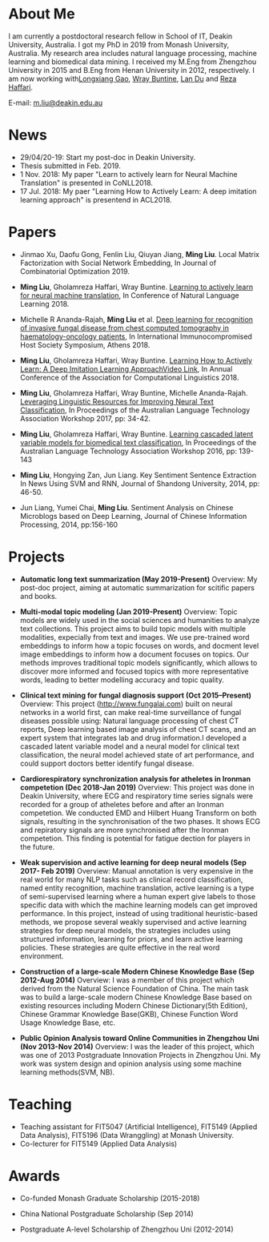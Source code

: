 # About Me
 I am currently a postdoctoral research fellow in School of IT, Deakin University, Australia. I got my PhD in 2019 from Monash University, Australia. My research area includes natural language processing, machine learning and biomedical data mining. I received my M.Eng from Zhengzhou University in 2015 and B.Eng from Henan University in 2012, respectively.  I am now working with[Longxiang Gao](https://au.linkedin.com/in/longxianggao),  [Wray Buntine](https://bayesian-models.org/), [Lan Du](https://research.monash.edu/en/persons/lan-du) and [Reza Haffari](http://users.monash.edu.au/~gholamrh/). 
 
 E-mail: m.liu@deakin.edu.au

# News
   * 29/04/20-19: Start my post-doc in Deakin University.
   * Thesis submitted in Feb. 2019.
   * 1 Nov. 2018: My paper "Learn to actively learn for Neural Machine Translation" is presented in CoNLL2018.
   * 17 Jul. 2018: My paer "Learning How to Actively Learn: A deep imitation learning approach" is presentend in ACL2018.

# Papers
   * Jinmao Xu, Daofu Gong, Fenlin Liu, Qiuyan Jiang, __Ming Liu__. Local Matrix Factorization with Social Network Embedding, In Journal of Combinatorial Optimization 2019.
   * __Ming Liu__, Gholamreza Haffari, Wray Buntine. [Learning to actively learn for neural machine translation](http://aclweb.org/anthology/K18-1033), In Conference of Natural Language Learning 2018.
   
   * Michelle R Ananda-Rajah, __Ming Liu__ et al. [Deep learning for recognition of invasive fungal disease from chest computed tomography in haematology-oncology patients](https://docs.wixstatic.com/ugd/dd2c9d_311a3a4281a74f2389c63a254965daa6.pdf), In International Immunocompromised Host Society Symposium, Athens 2018.

  * __Ming Liu__, Gholamreza Haffari, Wray Buntine. [Learning How to Actively Learn: A Deep Imitation Learning Approach](http://aclweb.org/anthology/P18-1174)[Video Link](https://vimeo.com/285804866),  In Annual Conference of the Association for Computational Linguistics 2018.

  * __Ming Liu__, Gholamreza Haffari, Wray Buntine, Michelle Ananda-Rajah. [Leveraging Linguistic Resources for Improving Neural Text Classification](http://aclweb.org/anthology/U17-1004), In Proceedings of the Australian Language Technology Association Workshop 2017, pp: 34-42.

  * __Ming Liu__, Gholamreza Haffari, Wray Buntine. [Learning cascaded latent variable models for biomedical text classification](http://aclweb.org/anthology/U16-1014), In Proceedings of the Australian Language Technology Association Workshop 2016, pp: 139-143

  * __Ming Liu__, Hongying Zan, Jun Liang. Key Sentiment Sentence Extraction In News Using SVM and RNN, Journal of Shandong University, 2014, pp: 46-50.
  
  * Jun Liang, Yumei Chai, __Ming Liu__. Sentiment Analysis on Chinese Microblogs based on Deep Learning, Journal of Chinese Information Processing, 2014, pp:156-160
    
# Projects
  * __Automatic long text summarization (May 2019-Present)__ Overview: My post-doc project, aiming at automatic summarization for scitific papers and books.
  
  * __Multi-modal topic modeling (Jan 2019-Present)__ Overview: Topic models are widely used in the social sciences and humanities to analyze text collections. This project aims to build topic models with multiple modalities, expecially from text and images. We use pre-trained word embeddings to inform how a topic focuses on words, and docment level image embeddings to inform how a document focuses on topics. Our methods improves traditional topic models significantly, which allows to discover more informed and focused topics with more representative words, leading to better modelling accuracy and topic quality.
  
   * __Clinical text mining for fungal diagnosis support (Oct 2015–Present)__ Overview: This project (http://www.fungalai.com)  built on neural networks in a world first, can make real-time surveillance of fungal diseases possible using: Natural language processing of chest CT reports, Deep learning based image analysis of chest CT scans, and an expert system that integrates lab and drug information.I developed a cascaded latent variable model and a neural model for clinical text classification, the neural model achieved state of art performance, and could support doctors better identify fungal disease.
   
  * __Cardiorespiratory synchronization analysis for atheletes in Ironman competetion (Dec 2018-Jan 2019)__ Overview: This project was done in Deakin University, where ECG and respiratory time series signals were recorded for a group of atheletes before and after an Ironman competetion. We conducted EMD and Hilbert Huang Transform on both signals, resulting in the synchronisation of the two phases. It shows ECG and repiratory signals are more synchronised after the Ironman competetion. This finding is potential for fatigue dection for players in the future.

  * __Weak supervision and active learning for deep neural models (Sep 2017- Feb 2019)__
Overview: Manual annotation is very expensive in the real world for many NLP tasks such as clinical record classification, named entity recognition, machine translation, active learning is a type of semi-supervised learning where a human expert give labels to those specific data with which the machine learning models can get improved performance. In this project, instead of using traditional heuristic-based methods, we propose several weakly supervised and active learning strategies for deep neural models, the strategies includes using structured information, learning for priors, and learn active learning policies. These strategies are quite effective in the real word environment.

   * __Construction of a large-scale Modern Chinese Knowledge Base (Sep 2012-Aug 2014)__ Overview: I was a member of this project which derived from the Natural Science Foundation of China. The main task was to build a large-scale modern Chinese Knowledge Base based on existing resources including Modern Chinese Dictionary(5th Edition), Chinese Grammar Knowledge Base(GKB), Chinese Function Word Usage Knowledge Base, etc.

   * __Public Opinion Analysis toward Online Communities in Zhengzhou Uni (Nov 2013-Nov 2014)__ Overview: I was the leader of this project, which was one of 2013 Postgraduate Innovation Projects in Zhengzhou Uni. My work was system design and opinion analysis using some machine learning methods(SVM, NB).


# Teaching 
   * Teaching assistant for FIT5047 (Artificial Intelligence), FIT5149 (Applied Data Analysis), FIT5196 (Data Wranggling) at Monash University.
   * Co-lecturer for FIT5149 (Applied Data Analysis)
# Awards
   * Co-funded Monash Graduate Scholarship (2015-2018)

   * China National Postgraduate Scholarship (Sep 2014)

   * Postgraduate A-level Scholarship of Zhengzhou Uni (2012-2014)

